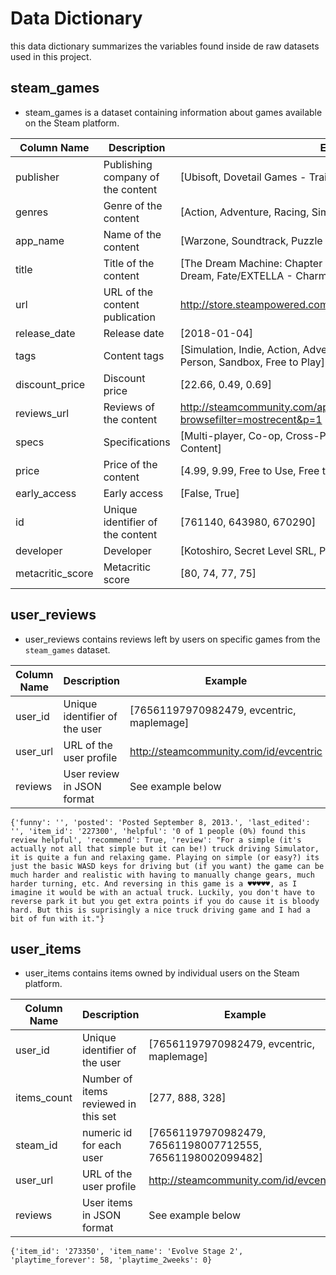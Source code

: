# Data Dictionary
this data dictionary summarizes the variables found inside de raw datasets used in this project.

## steam_games
 * steam_games is a dataset containing  information about games available on the Steam platform.


| Column Name | Description | Example |
|---|---|---|
publisher| Publishing company of the content | 	[Ubisoft, Dovetail Games - Trains, Degica]	
genres |	Genre of the content	|[Action, Adventure, Racing, Simulation, Strategy]
app_name |	Name of the content	| [Warzone, Soundtrack, Puzzle Blocks]
title |	Title of the content |	[The Dream Machine: Chapter 4, Fate/EXTELLA - Sweet Room Dream, Fate/EXTELLA - Charming Bunny]
url |	URL of the content publication	| http://store.steampowered.com/app/761140/Lost_Summoner_Kitty/
release_date |	Release date |	[2018-01-04]
tags |	Content tags |	[Simulation, Indie, Action, Adventure, Funny, Open World, First-Person, Sandbox, Free to Play]
discount_price	| Discount price |	[22.66, 0.49, 0.69]
reviews_url	| Reviews of the content	| http://steamcommunity.com/app/681550/reviews/?browsefilter=mostrecent&p=1
specs |	Specifications |	[Multi-player, Co-op, Cross-Platform Multiplayer, Downloadable Content]
price |	Price of the content	| [4.99, 9.99, Free to Use, Free to Play]
early_access	| Early access	| [False, True]
id	| Unique identifier of the content	| [761140, 643980, 670290]
developer |	Developer |	[Kotoshiro, Secret Level SRL, Poolians.com]
metacritic_score | 	Metacritic score	| [80, 74, 77, 75]

## user_reviews

 *  user_reviews contains reviews left by users on specific games from the `steam_games` dataset.

| Column Name | Description | Example |
|---|---|---|
user_id |	Unique identifier of the user |	[76561197970982479, evcentric, maplemage]
user_url | URL of the user profile | http://steamcommunity.com/id/evcentric
reviews | User review in JSON format | See example below

    {'funny': '', 'posted': 'Posted September 8, 2013.', 'last_edited': '', 'item_id': '227300', 'helpful': '0 of 1 people (0%) found this review helpful', 'recommend': True, 'review': "For a simple (it's actually not all that simple but it can be!) truck driving Simulator, it is quite a fun and relaxing game. Playing on simple (or easy?) its just the basic WASD keys for driving but (if you want) the game can be much harder and realistic with having to manually change gears, much harder turning, etc. And reversing in this game is a ♥♥♥♥♥, as I imagine it would be with an actual truck. Luckily, you don't have to reverse park it but you get extra points if you do cause it is bloody hard. But this is suprisingly a nice truck driving game and I had a bit of fun with it."}

## user_items
 *  user_items contains items owned by individual users on the Steam platform. 

 Column Name | Description | Example 
---|---|---|
user_id |	Unique identifier of the user |	[76561197970982479, evcentric, maplemage]
items_count |  Number of items reviewed in this set |	[277, 888, 328]
steam_id | numeric id for each user | [76561197970982479, 	76561198007712555, 76561198002099482]
user_url | URL of the user profile | http://steamcommunity.com/id/evcentric
reviews | User items in JSON format | See example below

    {'item_id': '273350', 'item_name': 'Evolve Stage 2', 'playtime_forever': 58, 'playtime_2weeks': 0}

